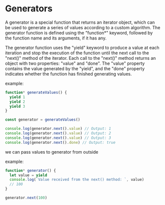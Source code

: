 # Generators

A generator is a special function that returns an iterator object, which can be used to generate a series of values according to a custom algorithm. The generator function is defined using the "function\*" keyword, followed by the function name and its arguments, if it has any.

The generator function uses the "yield" keyword to produce a value at each iteration and stop the execution of the function until the next call to the "next()" method of the iterator. Each call to the "next()" method returns an object with two properties: "value" and "done". The "value" property contains the value generated by the "yield", and the "done" property indicates whether the function has finished generating values.

example:

```js
function* generateValues() {
  yield 1
  yield 2
  yield 3
}

const generator = generateValues()

console.log(generator.next().value) // Output: 1
console.log(generator.next().value) // Output: 2
console.log(generator.next().value) // Output: 3
console.log(generator.next().done) // Output: true
```

we can pass values to generator from outside

example:

```js
function* generator() {
  let value = yield
  console.log(`Value received from the next() method: `, value)
  // 100
}

generator.next(100)
```
